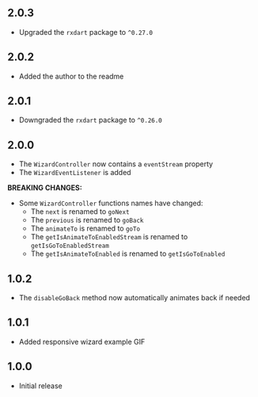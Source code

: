 ## 2.0.3
* Upgraded the `rxdart` package to `^0.27.0`

## 2.0.2
* Added the author to the readme

## 2.0.1
* Downgraded the `rxdart` package to `^0.26.0`

## 2.0.0
* The `WizardController` now contains a `eventStream` property
* The `WizardEventListener` is added
  
**BREAKING CHANGES:**
* Some `WizardController` functions names have changed:
  * The `next` is renamed to `goNext`
  * The `previous` is renamed to `goBack`
  * The `animateTo` is renamed to `goTo`
  * The `getIsAnimateToEnabledStream` is renamed to `getIsGoToEnabledStream`
  * The `getIsAnimateToEnabled` is renamed to `getIsGoToEnabled`

## 1.0.2
* The `disableGoBack` method now automatically animates back if needed

## 1.0.1
* Added responsive wizard example GIF

## 1.0.0
* Initial release
